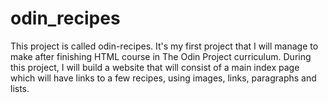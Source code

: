 # odin_recipes
This project is called odin-recipes. It's my first project that I will manage to make after finishing HTML course in The Odin Project curriculum.
During this project, I will build a website that will consist of a main index page which will have  links to a few recipes, using images, links, paragraphs and lists.